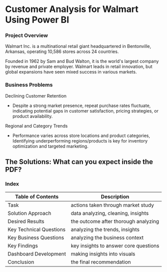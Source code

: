 # Customer Analysis for Walmart Using Power BI

### Project Overview

Walmart Inc. is a multinational retail giant headquartered in Bentonville, Arkansas, operating 10,586 stores across 24 countries.

Founded in 1962 by Sam and Bud Walton, it is the world's largest company by revenue and private employer.
Walmart leads in retail innovation, but global expansions have seen mixed success in various markets.

### Business Problems

Declining Customer Retention

- Despite a strong market presence, repeat purchase rates fluctuate, indicating potential gaps in customer satisfaction, pricing strategies, or product availability.

Regional and Category Trends

- Performance varies across store locations and product categories, Identifying underperforming regions/products is key for inventory optimization and targeted marketing.

## The Solutions: What can you expect inside the PDF?

### Index

| Table of Contents | Description
| ------ | ----------- |
| Task | actions taken through market study
| Solution Approach | data analyzing, cleaning, insights
| Desired Results | the outcome after thorough analyzing
| Key Technical Questions | analyzing the trends, insights
| Key Business Questions | analyzing the business context
| Key Findings | key insights to answer core questions
| Dashboard Development | making insights into visuals
| Conclusion | the final recommendation



